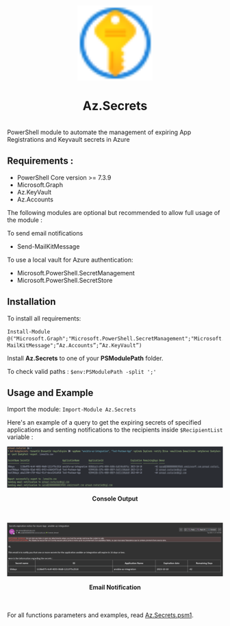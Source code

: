 <div align="center">
  <img width="175px" src="assets/images/Key-Vaults.svg" />
  <h1>Az.Secrets</h1>
  <br/>
</div>
PowerShell module to automate the management of expiring App Registrations and Keyvault secrets in Azure

## Requirements :
-	PowerShell Core version >= 7.3.9
- Microsoft.Graph
- Az.KeyVault
- Az.Accounts
 
The following modules are optional but recommended to allow full usage of the module : 

To send email notifications
- Send-MailKitMessage

To use a local vault for Azure authentication:
- Microsoft.PowerShell.SecretManagement
- Microsoft.PowerShell.SecretStore

## Installation
To install all requirements:  
```
Install-Module @("Microsoft.Graph";"Microsoft.PowerShell.SecretManagement";"Microsoft.PowerShell.SecretStore";"Send-MailKitMessage";“Az.Accounts”;”Az.KeyVault”)
```

Install **Az.Secrets** to one of your **PSModulePath** folder. 

To check valid paths : `$env:PSModulePath -split ';'`

## Usage and Example
Import the module: `Import-Module Az.Secrets` 

Here's an example of a query to get the expiring secrets of specified applications and senting notifications to the recipients inside `$RecipientList` variable :

![](assets/images/result.png)
<div align="center">
  <strong>Console Output</strong>
</div>
<br>
</br>

![](assets/images/email_notif.png)
<div align="center">
  <strong>Email Notification</strong>
</div>
<br>
</br>

For all functions parameters and examples, read [Az.Secrets.psm1](/Az.Secrets/Az.Secrets.psm1).